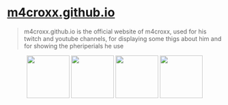 # [m4croxx.github.io](https://m4croxx.github.io)
>  m4croxx.github.io is the official website of m4croxx, used for his twitch and youtube channels, for displaying some thigs about him and for showing the pheriperials he use

 <p align="center">
 
  <!-- M4croxx -->
  <img src="https://m4croxx.github.io/logo.png" width="100" height="100">
 
  <!-- HTML -->
  <img src="https://raw.githubusercontent.com/danielcranney/readme-generator/main/public/icons/skills/html5-colored.svg" width="100" height="100"/>
  
  <!-- CSS -->
  <img src="https://raw.githubusercontent.com/danielcranney/readme-generator/main/public/icons/skills/css3-colored.svg" width="100" height="100"/>
  
  <!-- JS -->
  <img src="https://camo.githubusercontent.com/442c452cb73752bb1914ce03fce2017056d651a2099696b8594ddf5ccc74825e/68747470733a2f2f63646e2e6a7364656c6976722e6e65742f67682f64657669636f6e732f64657669636f6e2f69636f6e732f6a6176617363726970742f6a6176617363726970742d6f726967696e616c2e737667" width="100" height="100"/>
  
</p>
